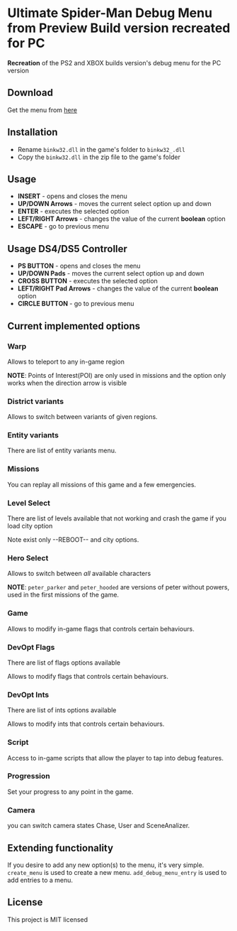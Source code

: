 # Ultimate Spider-Man Debug Menu from Preview Build version recreated for PC



**Recreation** of the PS2 and XBOX builds version's debug menu for the PC version

## Download

Get the menu from [here](https://github.com/MrUltimateSpiderManMODDER/usm_debug_menu_beta_version/releases/tag/v1)

## Installation

* Rename `binkw32.dll` in the game's folder to `binkw32_.dll`
* Copy the `binkw32.dll` in the zip file to the game's folder

## Usage

* **INSERT** - opens and closes the menu
* **UP/DOWN Arrows** - moves the current select option up and down
* **ENTER** - executes the selected option
* **LEFT/RIGHT Arrows** - changes the value of the current **boolean** option
* **ESCAPE** - go to previous menu

## Usage DS4/DS5 Controller

* **PS BUTTON** - opens and closes the menu
* **UP/DOWN Pads** - moves the current select option up and down
* **CROSS BUTTON** - executes the selected option
* **LEFT/RIGHT Pad Arrows** - changes the value of the current **boolean** option
* **CIRCLE BUTTON** - go to previous menu


## Current implemented options

### Warp

Allows to teleport to any in-game region

**NOTE**: Points of Interest(POI) are only used in missions and the option only works when the direction arrow is visible 

### District variants

Allows to switch between variants of given regions.

### Entity variants

There are list of entity variants menu.

### Missions

You can replay all missions of this game and a few emergencies.


### Level Select

There are list of levels available that not working and crash the game if you load city option

Note exist only --REBOOT-- and city options.



### Hero Select

Allows to switch between *all* available characters

**NOTE**: `peter_parker` and `peter_hooded` are versions of peter without powers, used in the first missions of the game.

### Game

Allows to modify in-game flags that controls certain behaviours.

### DevOpt Flags

There are list of flags options available

Allows to modify flags that controls certain behaviours.

### DevOpt Ints

There are list of ints options available

Allows to modify ints that controls certain behaviours.

### Script

Access to in-game scripts that allow the player to tap into debug features.

### Progression

Set your progress to any point in the game.

### Camera

you can switch camera states Chase, User and SceneAnalizer.

## Extending functionality

If you desire to add any new option(s) to the menu, it's very simple.
`create_menu` is used to create a new menu.
`add_debug_menu_entry` is used to add entries to a menu.


## License

This project is MIT licensed
